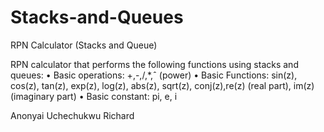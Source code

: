 # Stacks-and-Queues
RPN Calculator (Stacks and Queue)

RPN calculator that performs the following functions using stacks and queues:
• Basic operations: +,-,/,*,ˆ (power) 
• Basic Functions: sin(z), cos(z), tan(z), exp(z), log(z), abs(z), sqrt(z), conj(z),re(z) (real part), im(z) (imaginary part) 
• Basic constant: pi, e, i 

Anonyai Uchechukwu Richard

